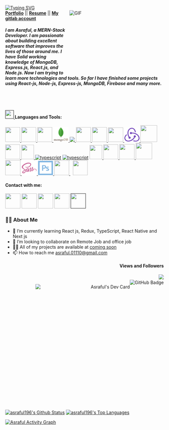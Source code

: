 [![Typing SVG](https://readme-typing-svg.herokuapp.com?font=comfortaa&color=016EEA&size=24&width=500&lines=Hello+World+👋;I+am+Asraful;React+Developer;Web+Designer;SEO+Expert)](https://git.io/typing-svg) </br>
<img align="right" alt="GIF" src="https://c.tenor.com/2uyENRmiUt0AAAAC/coding.gif" width="300" height="200" />
<strong align="center"> <a align="center" href="https://asraful-portfolio.netlify.app/" target="_blank"  rel="noopener noreferrer">Portfolio</a></strong> || <strong align="center"> <a  align="center" href="https://drive.google.com/file/d/1uVDPf7Q3HZxRwNqKCpezu35NYJRQzPuy/view?usp=sharing"  rel="noopener noreferrer" >Resume</a></strong>  || <strong align="center"> <a  align="center" href="https://gitlab.com/asraful196"  rel="noopener noreferrer" >My gitlab account</a></strong>

<h5>I am Asraful, a MERN-Stack Developer. I am passionate about building excellent software that improves the lives of those around me. I have Solid working knowledge of MongoDB, Express.js, React.js, and Node.js. Now I am trying to learn more technologies and tools. So far I have finished some projects using React-js, Node-js, Express-js, MongoDB, Firebase and many more. 
</h5> 
<br/> <br/> 
<h4><a href="" target="_blank"> <img width="27" height="27"  src="https://i.giphy.com/media/CAIgh8LKFbIciGx5Qe/200.webp"/> </a> Languages and Tools:</h4>
<p align="left"> 
<a href="https://www.w3.org/html/" target="_blank"> <img width="47" height="47"  src="https://i.giphy.com/media/XAxylRMCdpbEWUAvr8/200w.webp"/> </a> 
<a href="https://www.w3schools.com/css/" target="_blank"> <img  width="47" height="47" src="https://media1.giphy.com/media/fsEaZldNC8A1PJ3mwp/giphy.gif?cid=ecf05e47lonlwp3anstdkilndyjfu8ta6zcl38dvdw67t02c&rid=giphy.gif&ct=s"/> </a> 
<a href="https://developer.mozilla.org/en-US/docs/Web/JavaScript" target="_blank"> <img width="47" height="47" src="https://i.giphy.com/media/ln7z2eWriiQAllfVcn/giphy.webp"/> </a>
<a href="https://www.mongodb.com/" target="_blank"> <img src="https://raw.githubusercontent.com/devicons/devicon/master/icons/mongodb/mongodb-original-wordmark.svg" alt="mongodb" width="48" height="48"/> </a> 
<a href="https://expressjs.com/" target="_blank"> <img "width="48" height="49" src="https://nashvillesoftwareschool.com/images/technologies/express.png" target="_blank"> <img width="47" height="47" src="https://i.giphy.com/media/kdFc8fubgS31b8DsVu/giphy.webp"/> </a> 
<a href="https://reactjs.org/" target="_blank"> <img width="47" height="47" src="https://i.giphy.com/media/eNAsjO55tPbgaor7ma/giphy.webp"/> </a>
<a href="https://reactnative.dev/docs/getting-started" target="_blank"> <img width="48" height="46" src="https://miro.medium.com/max/1062/1*UOcMh43IDlvj6_cXkETQ4Q.gif"/> </a>
<a href="https://redux.js.org" target="_blank"> <img width="48" height="46"  src="https://raw.githubusercontent.com/devicons/devicon/master/icons/redux/redux-original.svg" alt="redux" /> </a>
<a href="#" target="_blank"> <img width="53" height="53" src="https://davincipayments.s3.amazonaws.com/public/swift/prod/Uploads/APi_Icon_Gif.gif"/> </a>
<a href="https://firebase.google.com/" target="_blank"> <img width="47" height="47" src="https://media2.giphy.com/media/Ri2TUcKlaOcaDBxFpY/200w.webp?cid=ecf05e477pqeoaxozs3ibfvu76lgbkrjp6ns22x0qzrdpfu7&rid=200w.webp&ct=s"/> </a>
<a href="https://stripe.com/" target="https://stripe.com/"> <img width="40" height="46" src="https://i.pinimg.com/originals/8f/c6/a2/8fc6a20dd42803d99e5f782d03916991.gif"/> </a> 
<a href="https://jwt.io/" target="_blank"> <img  alt="typescript "width="47" height="47" src="https://play-lh.googleusercontent.com/3C-hB-KWoyWzZjUnRsXUPu-bqB3HUHARMLjUe9OmPoHa6dQdtJNW30VrvwQ1m7Pln3A"/></a> 
<a href="https://www.typescriptlang.org/" target="https://www.typescriptlang.org/"> <img  alt="typescript"width="47" height="47" src="https://i.giphy.com/media/QVJjJ7dtzJkWCs7TpP/giphy.webp"/></a>
<a href="https://id.heroku.com/login" target="_blank"> <img width="40" height="45" src="https://encrypted-tbn0.gstatic.com/images?q=tbn:ANd9GcTppCE70mE3hKVnWK7Ru1HKJXuwqgyUeBLBmQ&usqp=CAU"/> </a>
<a href="https://getbootstrap.com" target="https://getbootstrap.com"> <img width="47" height="47" src="https://media2.giphy.com/media/Sr8xDpMwVKOHUWDVRD/200w.webp?cid=ecf05e47l8yuim4n2ucgbqfs5ghaqqzkb280j89rfh9gv4e1&rid=200w.webp&ct=s"/> </a>
<a href="https://react-bootstrap.github.io/" target="https://react-bootstrap.github.io/"> <img  width="48" height="48" src="https://justinmahar.gallerycdn.vsassets.io/extensions/justinmahar/react-bootstrap-snippets/2.0.13/1635010788809/Microsoft.VisualStudio.Services.Icons.Default"/> </a> 
<a href="https://tailwindcss.com/" target="https://tailwindcss.com/"> <img  width="52" height="52" src="https://media3.giphy.com/media/Vi5ogXQO4mzRsATl5r/200w.webp"/> </a>
<a href="https://mui.com/" target="https://mui.com/"> <img  width="48" height="48" src="https://blog.logrocket.com/wp-content/uploads/2020/09/3waystoaddcustomfontstoyourMaterialUIproject.png"/> </a> 
<a href="https://sass-lang.com" target="_blank"> <img width="48" height="46" src="https://raw.githubusercontent.com/devicons/devicon/master/icons/sass/sass-original.svg" alt="sass"/> </a>
<a href="https://www.photoshop.com/en" target="_blank"> <img width="48" height="46" src="https://raw.githubusercontent.com/devicons/devicon/master/icons/photoshop/photoshop-line.svg" alt="photoshop" /> </a>
<a style="padding-right:8px;" href="https://www.figma.com/" target="_blank"> <img width="47" height="47" src="https://cdn.dribbble.com/users/2653319/screenshots/6813714/figma_logo_animation.gif"/> </a> 
<a href="https://git-scm.com/" target="_blank"> <img width="47" height="47" src="https://media4.giphy.com/media/kH1DBkPNyZPOk0BxrM/100.webp?cid=ecf05e477pqeoaxozs3ibfvu76lgbkrjp6ns22x0qzrdpfu7&rid=100.webp&ct=s"/> </a> 
</p> 
   
<h4  align="left">Contact with me:</h4>
<p align="left">
<a href = "https://mail.google.com/mail/u/0/?fs=1&tf=cm&source=mailto&to=asraful.01110@gmail.com"><img width="48" height="48" src="https://cdn.dribbble.com/users/2118564/screenshots/4240923/gmail-sent-animation.gif"/></a>
<a href = "https://www.linkedin.com/in/asraful196/"><img width="48" height="48"  src="https://c.tenor.com/KWP6B61DE48AAAAd/teameasil-linkedin.gif"/></a>
<a href = "https://web.facebook.com/sunnyashraf12"><img width="48" height="48" src="https://i.giphy.com/media/XEy1qyv7GdLpmqHEPV/200w.webp"/></a>
<a href = "https://www.instagram.com/sunnyashraf12/"><img width="48" height="48"  src="https://i.giphy.com/media/3oEjHFnRdGNWCbCOXK/200w.webp"/></a>
<a href = ""><img width="48" height="48" src="https://i.giphy.com/media/tZ0J66Y9fOzG8/200w.webp"/></a>
</p>
        
 <h3> 🙋‍♂️ About Me </h3>
 
 - 🌱 I’m currently learning React js, Redux, TypeScript, React Native and Next js
 - 👯 I’m looking to collaborate on Remote Job and office job
 - 👨‍💻 All of my projects are available at [coming soon](https://https://github.com/asraful196)
 - 📫 How to reach me [asraful.01110@gmail.com](https://mail.google.com/mail/u/0/?fs=1&tf=cm&source=mailto&to=asraful.01110@gmail.com)
   </br>
<h4 align="right"> Views and Followers </h4>
<a align="right" href="https://github.com/Meghna-DAS/github-profile-views-counter">
    <img align="right"  src="https://komarev.com/ghpvc/?username=asraful196">
</a> 
   </br>
<a align="right" href="https://github.com/asraful196?tab=followers" ><img align="right"  src="https://img.shields.io/github/followers/asraful196?label=Followers&style=social" alt="GitHub Badge"></a>

<a align="right"  href="https://app.daily.dev/asraful196"> <img align="right"  src="https://api.daily.dev/devcards/bbea0af2096b45148696eff3eac4a3c0.png?r=1pk"
width="300"   height="400"  alt="Asraful's Dev Card"/> </a>
   
<a href="https://github.com/asraful196/github-readme-stats"><img alt="asraful196's Github Status" src="https://github-readme-stats.vercel.app/api?username=asraful196&show_icons=true&count_private=true&theme=react&hide_border=true&bg_color=0D1117"/></a> 
<a href="https://github.com/asraful196/github-readme-stats"><img alt="asraful196's Top Languages" src="https://github-readme-stats.vercel.app/api/top-langs/?username=asraful196&langs_count=8&count_private=true&layout=compact&theme=react&hide_border=true&bg_color=0D1117" width="380" height="400" /></a> 

<a href="https://github.com/asraful196/github-readme-activity-graph"><img alt="Asraful Activity Graph" src="https://activity-graph.herokuapp.com/graph?username=asraful196&bg_color=0D1117&color=5BCDEC&line=5BCDEC&point=FFFFFF&hide_border=true" /></a>
</br>

<!--  
## I'm a Wife, Mother, Developer, Creator, and Mentor!!
- ✍ You can find my projects here [portfolio]
- 🔭 I’m currently working on my first book.
- 🌱 I’m currently learning React Native and Azure
- 👯 I’m looking to collaborate on open source
- 💬 Ask me about ... Anything
- 😄 Pronouns: She/Her
- ⚡ Fun fact: I speak 4 languages ( English, Spanish, Romanian, Russian)
-->

 
